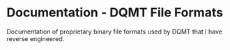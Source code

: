 # Documentation - DQMT File Formats
Documentation of proprietary binary file formats used by DQMT that I have reverse engineered.
